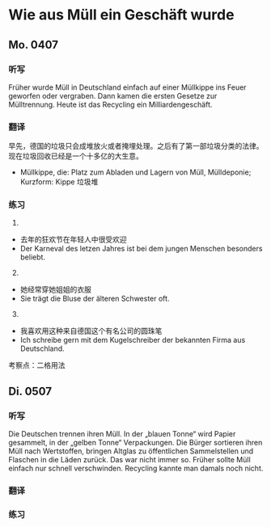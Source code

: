 Wie aus Müll ein Geschäft wurde
==========

## Mo. 0407

### 听写

Früher wurde Müll in Deutschland einfach auf einer Müllkippe ins Feuer geworfen oder vergraben. Dann kamen die ersten Gesetze zur Mülltrennung. Heute ist das Recycling ein Milliardengeschäft.

### 翻译

早先，德国的垃圾只会成堆放火或者掩埋处理。之后有了第一部垃圾分类的法律。现在垃圾回收已经是一个十多亿的大生意。

* Müll­kip­pe, die: Platz zum Abladen und Lagern von Müll, Mülldeponie; Kurzform: Kippe 垃圾堆

### 练习

1.
* 去年的狂欢节在年轻人中很受欢迎
* Der Karneval des letzen Jahres ist bei dem jungen Menschen besonders beliebt.

2.
* 她经常穿她姐姐的衣服
* Sie trägt die Bluse der älteren Schwester oft.

3.
* 我喜欢用这种来自德国这个有名公司的圆珠笔
* Ich schreibe gern mit dem Kugelschreiber der bekannten Firma aus Deutschland.

考察点：二格用法

## Di. 0507

### 听写

Die Deutschen trennen ihren Müll. In der „blauen Tonne“ wird Papier gesammelt, in der „gelben Tonne“ Verpackungen. Die Bürger sortieren ihren Müll nach Wertstoffen, bringen Altglas zu öffentlichen Sammelstellen und Flaschen in die Läden zurück. Das war nicht immer so. Früher sollte Müll einfach nur schnell verschwinden. Recycling kannte man damals noch nicht.

### 翻译

### 练习
